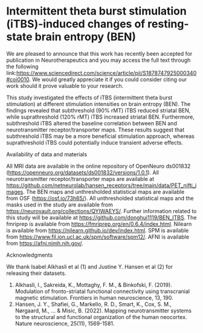 # Intermittent theta burst stimulation (iTBS)-induced changes of resting-state brain entropy (BEN)

We are pleased to announce that this work has recently been accepted for publication in Neurotherapeutics and you may access the full text through the following link:https://www.sciencedirect.com/science/article/pii/S1878747925000340#coi0010. We would greatly appreciate it if you could consider citing our work should it prove valuable to your research.

This study investigated the effects of iTBS (intermittent theta burst stimulation) at different stimulation intensities on brain entropy (BEN). The findings revealed that subthreshold (90% rMT) iTBS reduced striatal BEN, while suprathreshold  (120% rMT) iTBS increased striatal BEN. Furthermore, subthreshold iTBS altered the baseline correlation between BEN and neurotransmitter receptor/transporter maps. These results suggest that subthreshold iTBS may be a more beneficial stimulation approach, whereas suprathreshold iTBS could potentially induce transient adverse effects.


Availability of data and materials

All MRI data are available in the online repository of OpenNeuro ds001832 (https://openneuro.org/datasets/ds001832/versions/1.0.1).
All neurotransmitter receptor/transporter maps are available at https://github.com/netneurolab/hansen_receptors/tree/main/data/PET_nifti_images.
The BEN maps and unthresholded statistical maps are available from OSF (https://osf.io/73h65/).
All unthresholded statistical maps and the masks used in the study are available from https://neurovault.org/collections/QYIWAEYS/.
Further information related to this study will be available at https://github.com/donghui1119/BEN_ITBS.
The fmriprep is available from https://fmriprep.org/en/0.6.4/index.html.
Nilearn is available from https://nilearn.github.io/dev/index.html. SPM is available from https://www.fil.ion.ucl.ac.uk/spm/software/spm12/.
AFNI is available from https://afni.nimh.nih.gov/.

Acknowledgments

We thank Isabel Alkhasli et al (1) and Justine Y. Hansen et al (2) for releasing their datasets.

1. Alkhasli, I., Sakreida, K., Mottaghy, F. M., & Binkofski, F. (2019). Modulation of fronto-striatal functional connectivity using transcranial magnetic stimulation. Frontiers in human neuroscience, 13, 190.
2. Hansen, J. Y., Shafiei, G., Markello, R. D., Smart, K., Cox, S. M., Nørgaard, M., ... & Misic, B. (2022). Mapping neurotransmitter systems to the structural and functional organization of the human neocortex. Nature neuroscience, 25(11), 1569-1581.


